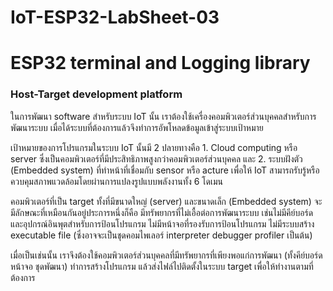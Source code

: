 # IoT-ESP32-LabSheet-03

# ESP32 terminal and Logging library 

### Host-Target development platform

ในการพัฒนา software สำหรับระบบ  IoT นั้น เราต้องใช้เครื่องคอมพิวเตอร์ส่วนบุคคลสำหรับการพัฒนาระบบ เมื่อได้ระบบที่ต้องการแล้วจึงทำการอัพโหลดข้อมูลเข้าสู่ระบบเป้าหมาย

เป้าหมายของการโปรแกรมในระบบ IoT นั้นมี 2 ปลายทางคือ 1. Cloud computing หรือ server ซึ่งเป็นคอมพิวเตอร์ที่มีประสิทธิภาพสูงกว่าคอมพิวเตอร์ส่วนบุคคล และ 2. ระบบฝังตัว (Embedded system) ที่ทำหน้าที่เชื่อมกับ sensor หรือ acture เพื่อให้ IoT สามารถรับรู้หรือควบคุมสภาพแวดล้อมโดยผ่านการแปลงรูปแบบพลังงานทั้ง 6 โดเมน

คอมพิวเตอร์ที่เป็น target ทั้งที่มีขนาดใหญ่  (server) และขนาดเล็ก (Embedded system) จะมีลักษณะที่เหมือนกันอยู่ประการหนึ่งก็คือ มีทรัพยากรที่ไม่เอื้อต่อการพัฒนาระบบ เช่นไม่มีคีย์บอร์ดและอุปกรณ์อินพุตสำหรับการป้อนโปรแกรม ไม่มีหน้าจอที่รองรับการป้อนโปรแกรม ไม่มีระบบสร้าง executable file (ซึ่งอาจจะเป็นชุดคอมไพเลอร์  interpreter debugger profiler เป็นต้น)

เมื่อเป็นเช่นนั้น เราจึงต้องใช้คอมพิวเตอร์ส่วนบุคคลที่มีทรัพยากรที่เพียงพอแก่การพัฒนา  (ทั้งคีย์บอร์ด หน้าจอ ชุดพัฒนา) ทำการสร้างโปรแกรม แล้วส่งไฟล์ไปติดตั้งในระบบ target เพื่อให้ทำงานตามที่ต้องการ
